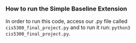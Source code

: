 ### How to run the Simple Baseline Extension
In order to run this code, access our .py file called `cis5300_final_project.py` and to run it run: `python3 cis5300_final_project.py`.